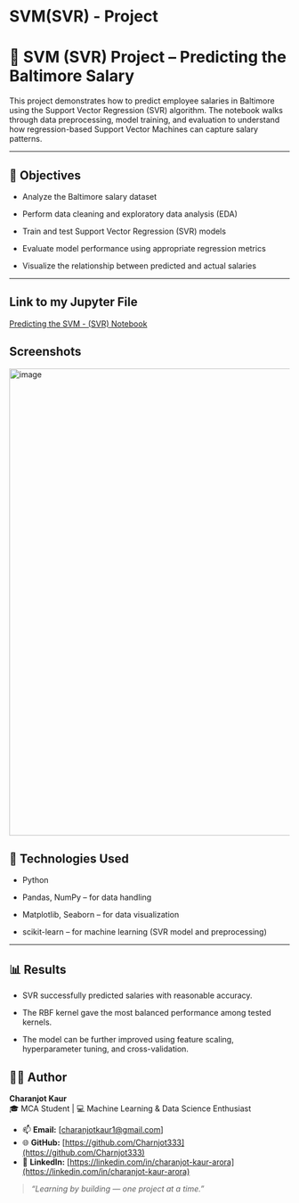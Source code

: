# SVM(SVR) - Project 
# 🧠 SVM (SVR) Project – Predicting the Baltimore Salary

This project demonstrates how to predict employee salaries in Baltimore using the Support Vector Regression (SVR) algorithm.
The notebook walks through data preprocessing, model training, and evaluation to understand how regression-based Support Vector Machines can capture salary patterns.

---

## 🚀 Objectives

- Analyze the Baltimore salary dataset

- Perform data cleaning and exploratory data analysis (EDA)

- Train and test Support Vector Regression (SVR) models

- Evaluate model performance using appropriate regression metrics

- Visualize the relationship between predicted and actual salaries

---
## Link to my Jupyter File 
[Predicting the SVM - (SVR) Notebook ](https://github.com/Charnjot333/Machine-Learning---ML_Models_Practice-/blob/2d25ba4d9033233b3ebfe8407efe53b4b5154d91/SVM/SVM(SVR)Project-Predicting%20the%20Baltimore%20Salary.ipynb)
## Screenshots 
<img width="1104" height="838" alt="image" src="https://github.com/user-attachments/assets/f53ea57b-489f-48fc-bf93-b2c01528090b" />


## 🧩 Technologies Used
- Python

- Pandas, NumPy – for data handling

- Matplotlib, Seaborn – for data visualization

- scikit-learn – for machine learning (SVR model and preprocessing)

---
## 📊 Results

- SVR successfully predicted salaries with reasonable accuracy.

- The RBF kernel gave the most balanced performance among tested kernels.

- The model can be further improved using feature scaling, hyperparameter tuning, and cross-validation.



## 👩‍💻 Author

**Charanjot Kaur**  
🎓 MCA Student | 💻 Machine Learning & Data Science Enthusiast  

- 📫 **Email:** [charanjotkaur1@gmail.com]  
- 🌐 **GitHub:** [https://github.com/Charnjot333](https://github.com/Charnjot333)  
- 🔗 **LinkedIn:** [https://linkedin.com/in/charanjot-kaur-arora](https://linkedin.com/in/charanjot-kaur-arora)  

> *“Learning by building — one project at a time.”*



